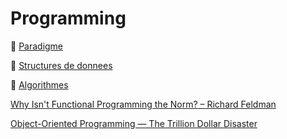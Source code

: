 # Programming

:pushpin: [Paradigme](Paradigm.md)

:pushpin: [Structures de donnees](DataStructures.md)

:pushpin: [Algorithmes](Algorithms.md)

[Why Isn't Functional Programming the Norm? – Richard Feldman](https://www.youtube.com/watch?v=QyJZzq0v7Z4)

[Object-Oriented Programming — The Trillion Dollar Disaster](https://medium.com/better-programming/object-oriented-programming-the-trillion-dollar-disaster-92a4b666c7c7)
